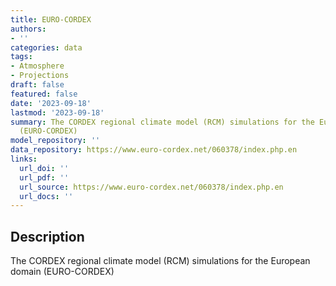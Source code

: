 ```yaml
---
title: EURO-CORDEX
authors:
- ''
categories: data
tags:
- Atmosphere
- Projections
draft: false
featured: false
date: '2023-09-18'
lastmod: '2023-09-18'
summary: The CORDEX regional climate model (RCM) simulations for the European domain
  (EURO-CORDEX)
model_repository: ''
data_repository: https://www.euro-cordex.net/060378/index.php.en
links:
  url_doi: ''
  url_pdf: ''
  url_source: https://www.euro-cordex.net/060378/index.php.en
  url_docs: ''
---
```


## Description

The CORDEX regional climate model (RCM) simulations for the European domain (EURO-CORDEX)

